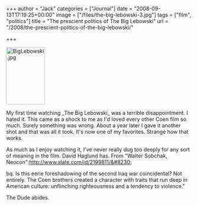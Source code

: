 +++
author = "Jack"
categories = ["Journal"]
date = "2008-09-13T17:19:25+00:00"
image = ["/files/the-big-lebowski-3.jpg"]
tags = ["film", "politics"]
title = "The prescient politics of The Big Lebowski"
url = "/2008/the-prescient-politics-of-the-big-lebowski/"

+++

<img src="/files//biglebowski.jpg" alt="BigLebowski.jpg" border="0" width="105" height="155" class="alignleft" />

<span class="drop_cap">M</span>y first time watching \_The Big Lebowski\_ was a terrible disappointment. I hated it. This came as a shock to me as I'd loved every other Coen film so much. Surely something was wrong. About a year later I gave it another shot and that was all it took. It's now one of my favorites. Strange how that works.

As much as I enjoy watching it, I've never really dug too deeply for any sort of meaning in the film. David Haglund has. From "Walter Sobchak, Neocon":http://www.slate.com/id/2199811/&#8230;

bq. Is this eerie foreshadowing of the second Iraq war coincidental? Not entirely. The Coen brothers created a character with traits that run deep in American culture: unflinching righteousness and a tendency to violence."

The Dude abides.